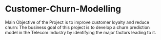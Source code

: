 # Customer-Churn-Modelling
Main Objective of the Project is to improve customer loyalty and reduce churn: The business goal of this project is to develop a churn prediction model in the Telecom Industry by identifying the major factors leading to it.
